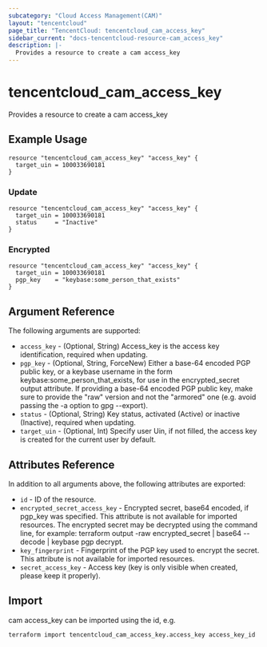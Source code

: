 ```yaml
---
subcategory: "Cloud Access Management(CAM)"
layout: "tencentcloud"
page_title: "TencentCloud: tencentcloud_cam_access_key"
sidebar_current: "docs-tencentcloud-resource-cam_access_key"
description: |-
  Provides a resource to create a cam access_key
---
```


# tencentcloud_cam_access_key

Provides a resource to create a cam access_key

## Example Usage

```hcl
resource "tencentcloud_cam_access_key" "access_key" {
  target_uin = 100033690181
}
```

### Update

```hcl
resource "tencentcloud_cam_access_key" "access_key" {
  target_uin = 100033690181
  status     = "Inactive"
}
```

### Encrypted

```hcl
resource "tencentcloud_cam_access_key" "access_key" {
  target_uin = 100033690181
  pgp_key    = "keybase:some_person_that_exists"
}
```

## Argument Reference

The following arguments are supported:

* `access_key` - (Optional, String) Access_key is the access key identification, required when updating.
* `pgp_key` - (Optional, String, ForceNew) Either a base-64 encoded PGP public key, or a keybase username in the form keybase:some_person_that_exists, for use in the encrypted_secret output attribute. If providing a base-64 encoded PGP public key, make sure to provide the "raw" version and not the "armored" one (e.g. avoid passing the -a option to gpg --export).
* `status` - (Optional, String) Key status, activated (Active) or inactive (Inactive), required when updating.
* `target_uin` - (Optional, Int) Specify user Uin, if not filled, the access key is created for the current user by default.

## Attributes Reference

In addition to all arguments above, the following attributes are exported:

* `id` - ID of the resource.
* `encrypted_secret_access_key` - Encrypted secret, base64 encoded, if pgp_key was specified. This attribute is not available for imported resources. The encrypted secret may be decrypted using the command line, for example: terraform output -raw encrypted_secret | base64 --decode | keybase pgp decrypt.
* `key_fingerprint` - Fingerprint of the PGP key used to encrypt the secret. This attribute is not available for imported resources.
* `secret_access_key` - Access key (key is only visible when created, please keep it properly).


## Import

cam access_key can be imported using the id, e.g.

```
terraform import tencentcloud_cam_access_key.access_key access_key_id
```

